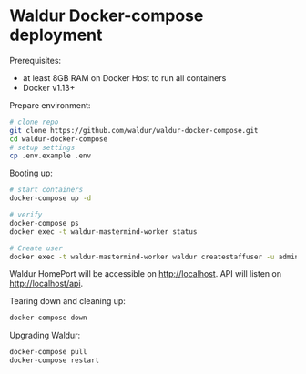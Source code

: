 # Waldur Docker-compose deployment

Prerequisites:

- at least 8GB RAM on Docker Host to run all containers
- Docker v1.13+

Prepare environment:
```bash
# clone repo
git clone https://github.com/waldur/waldur-docker-compose.git
cd waldur-docker-compose
# setup settings
cp .env.example .env
```

Booting up:
```bash
# start containers
docker-compose up -d

# verify
docker-compose ps
docker exec -t waldur-mastermind-worker status

# Create user
docker exec -t waldur-mastermind-worker waldur createstaffuser -u admin -p password -e admin@example.com
```

Waldur HomePort will be accessible on [http://localhost](http://localhost).
API will listen on [http://localhost/api](http://localhost/api).

Tearing down and cleaning up:
```bash
docker-compose down
```

Upgrading Waldur:
```bash
docker-compose pull
docker-compose restart
```
